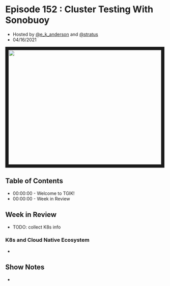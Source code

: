 # Episode 152 : Cluster Testing With Sonobuoy

- Hosted by [@e_k_anderson](https://twitter.com/e_k_anderson) and [@stratus](https://twitter.com/stratus)
- 04/16/2021

<a href="https://www.youtube.com/watch?v=yFA4YitondY
" target="_blank"><img src="http://img.youtube.com/vi/yFA4YitondY/hqdefault.jpg" width="480" height="360" border="10" /></a>

## Table of Contents

- 00:00:00 - Welcome to TGIK!
- 00:00:00 - Week in Review

## Week in Review

* TODO: collect K8s info

### K8s and Cloud Native Ecosystem

* 

## Show Notes

* 
